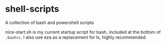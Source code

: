 # shell-scripts
A collection of bash and powershell scripts

nice-start.sh is my current startup script for bash, included at the bottom of `.bashrc`.
I also use eza as a replacement for ls, highly recommended.
